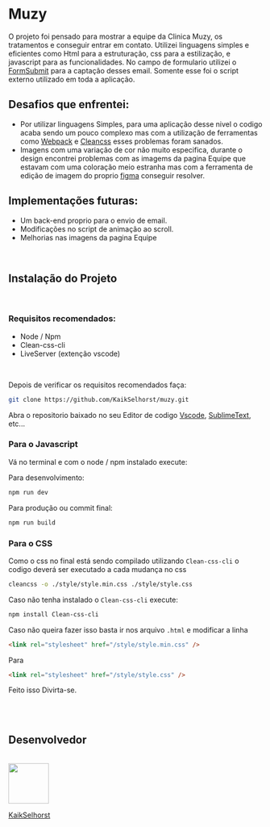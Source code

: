 # Muzy

O projeto foi pensado para mostrar a equipe da Clinica Muzy, os tratamentos e conseguir entrar em contato. Utilizei linguagens simples e eficientes como Html
para a estruturação, css para a estilização, e javascript para as funcionalidades. No campo de formulario utilizei o [FormSubmit](https://formsubmit.co/) para a captação
desses email. Somente esse foi o script externo utilizado em toda a aplicação.

## Desafios que enfrentei:

- Por utilizar linguagens Simples, para uma aplicação desse nivel o codigo acaba sendo um pouco complexo mas com a utilização de ferramentas como [Webpack](https://webpack.js.org/)
  e [Cleancss](https://www.npmjs.com/package/clean-css) esses problemas foram sanados.
- Imagens com uma variação de cor não muito especifica, durante o design encontrei problemas com as imagems da pagina Equipe que estavam com uma coloração meio estranha
  mas com a ferramenta de edição de imagem do proprio [figma](https://www.figma.com/) conseguir resolver.

## Implementações futuras:

- Um back-end proprio para o envio de email.
- Modificações no script de animação ao scroll.
- Melhorias nas imagens da pagina Equipe

<br>

## Instalação do Projeto

<br>

### Requisitos recomendados:

- Node / Npm
- Clean-css-cli
- LiveServer (extenção vscode)

<br>

Depois de verificar os requisitos recomendados faça:

```sh
git clone https://github.com/KaikSelhorst/muzy.git
```

Abra o repositorio baixado no seu Editor de codigo [Vscode](https://code.visualstudio.com/), [SublimeText](https://www.sublimetext.com/), etc...

### Para o Javascript

Vá no terminal e com o node / npm instalado execute:

Para desenvolvimento:

```sh
npm run dev
```

Para produção ou commit final:

```sh
npm run build
```

### Para o CSS

Como o css no final está sendo compilado utilizando `Clean-css-cli` o codigo deverá ser executado a cada mudança no css

```sh
cleancss -o ./style/style.min.css ./style/style.css
```

Caso não tenha instalado o `Clean-css-cli` execute:

```sh
npm install Clean-css-cli
```

Caso não queira fazer isso basta ir nos arquivo `.html` e modificar a linha

```html
<link rel="stylesheet" href="/style/style.min.css" />
```

Para

```html
<link rel="stylesheet" href="/style/style.css" />
```

Feito isso Divirta-se.

<br>
<br>

## Desenvolvedor

<br>

<img src='https://github.com/kaikselhorst.png' width='80px' />

[KaikSelhorst](https://github.com/KaikSelhorst/)
